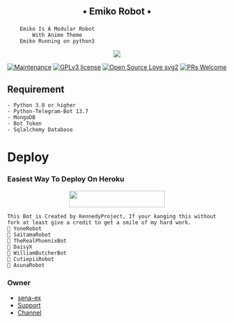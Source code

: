 <h2><p align="center">• Emiko Robot •</p></h2>

```
    Emiko Is A Modular Robot
        With Anime Theme
    Emiko Running on python3
```

<p align="center">
  <img src="https://telegra.ph/file/5a180a318e09d49295c8e.jpg">
</p>

[![Maintenance](https://img.shields.io/badge/Maintained%3F-yes-yellow.svg)](https://GitHub.com/kennedy-ex/EmikoRobot/graphs/commit-activity) [![GPLv3 license](https://img.shields.io/badge/License-GPLv3-red.svg)](https://perso.crans.org/besson/LICENSE.html) [![Open Source Love svg2](https://badges.frapsoft.com/os/v2/open-source.svg?v=103)](https://github.com/ellerbrock/open-source-badges/) [![PRs Welcome](https://img.shields.io/badge/PRs-welcome-brightgreen.svg?style=flat-square)](https://makeapullrequest.com)

## Requirement

```
- Python 3.8 or higher
- Python-Telegram-Bot 13.7
- MongoDB
- Bot Token
- Sqlalchemy Database
```

# Deploy

### Easiest Way To Deploy On Heroku 

<p align="center"><a href="https://heroku.com/deploy?template=https://github.com/kennedy-ex/EmikoRobot"> <img src="https://img.shields.io/badge/Deploy%20To%20Heroku-blue?style=for-the-badge&logo=heroku" width="220" height="38.45"/></a></p>

```
This Bot is Created by KennedyProject, If your kanging this without fork at least give a credit to get a smile of my hard work. 
👤 YoneRobot
👤 SaitamaRobot 
👤 TheRealPhoenixBot
👤 DaisyX 
👤 WilliamButcherBot
👤 CutiepiiRobot
👤 AsunaRobot
```

### Owner
- [sena-ex](https://t.me/excrybaby)
- [Support](https://t.me/emikosupport)
- [Channel](https://t.me/KennedyProject)
